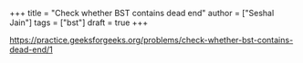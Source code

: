 +++
title = "Check whether BST contains dead end"
author = ["Seshal Jain"]
tags = ["bst"]
draft = true
+++

<https://practice.geeksforgeeks.org/problems/check-whether-bst-contains-dead-end/1>

